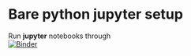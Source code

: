 # Bare python jupyter setup

Run **jupyter** notebooks through<br>
[![Binder](https://mybinder.org/badge_logo.svg)](https://mybinder.org/v2/gh/georgkaufmann/jupyter.git/main)
